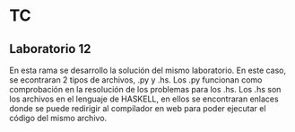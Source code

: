 # TC


## Laboratorio 12
En esta rama se desarrollo la solución del mismo laboratorio. En este caso, se econtraran 2 tipos de archivos, .py y .hs. Los .py funcionan
como comprobación en la resolución de los problemas para los .hs. Los .hs son los archivos en el lenguaje de HASKELL, en ellos se 
encontraran enlaces donde se puede redirigir al compilador en web para poder ejecutar el código del mismo archivo.
